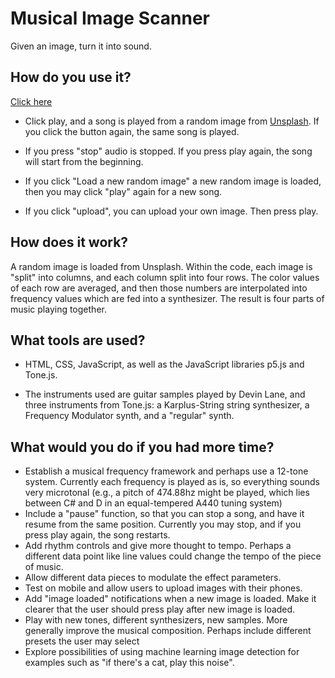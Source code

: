 # Musical Image Scanner
Given an image, turn it into sound.

## How do you use it? 

[Click here](https://musical-image-scanner.netlify.app/)

- Click play, and a song is played from a random image from [Unsplash](https://unsplash.com/). If you click the button again, the same song is played.

- If you press "stop" audio is stopped. If you press play again, the song will start from the beginning.

- If you click "Load a new random image" a new random image is loaded, then you may click "play" again for a new song.

- If you click "upload", you can upload your own image. Then press play.

## How does it work?

A random image is loaded from Unsplash. Within the code, each image is "split" into columns, and each column split into four rows. The color values of each row are averaged, and then those numbers are interpolated into frequency values which are fed into a synthesizer. The result is four parts of music playing together.

## What tools are used?

- HTML, CSS, JavaScript, as well as the JavaScript libraries p5.js and Tone.js.

- The instruments used are guitar samples played by Devin Lane, and three instruments from Tone.js: a Karplus-String string synthesizer, a Frequency Modulator synth, and a "regular" synth. 

## What would you do if you had more time?

- Establish a musical frequency framework and perhaps use a 12-tone system. Currently each frequency is played as is, so everything sounds very microtonal (e.g., a pitch of 474.88hz might be played, which lies between C# and D in an equal-tempered A440 tuning system)
- Include a "pause" function, so that you can stop a song, and have it resume from the same position. Currently you may stop, and if you press play again, the song restarts.
- Add rhythm controls and give more thought to tempo. Perhaps a different data point like line values could change the tempo of the piece of music.
- Allow different data pieces to modulate the effect parameters.
- Test on mobile and allow users to upload images with their phones.
- Add "image loaded" notifications when a new image is loaded. Make it clearer that the user should press play after new image is loaded.
- Play with new tones, different synthesizers, new samples. More generally improve the musical composition. Perhaps include different presets the user may select
- Explore possibilities of using machine learning image detection for examples such as "if there's a cat, play this noise". 
